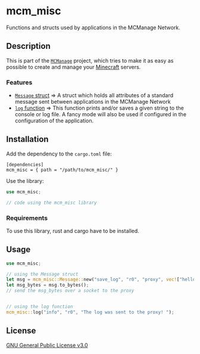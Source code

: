 # mcm_misc
Functions and structs used by applications in the MCManage Network.

## Description
This is part of the [`MCManage`](https://github.com/Gooxey/MCManage.git) project, which tries to make it as easy as possible to create and manage your [Minecraft](https://www.minecraft.net) servers.

### Features
- [`Message` struct](./src/message.rs) => A struct which holds all attributes of a standard message sent between applications in the MCManage Network
- [`log` function](./src/log.rs) => This function prints and/or saves a given string to the console or log file. A fancy mode will also be used if configured in the configuration of the application.

## Installation
Add the dependency to the `cargo.toml` file:
```
[dependencies]
mcm_misc = { path = "/path/to/mcm_misc/" }
```

Use the library:
```rust
use mcm_misc;

// code using the mcm_misc library
```
### Requirements
To use this library, rust and cargo have to be installed.

## Usage
```rust
use mcm_misc;

// using the Message struct
let msg = mcm_misc::Message::new("save_log", "r0", "proxy", vec!["hello world!"]);
let msg_bytes = msg.to_bytes();
// send the msg_bytes over a socket to the proxy


// using the log function
mcm_misc::log("info", "r0", "The log was sent to the proxy! ");
```


## License
[GNU General Public License v3.0](https://choosealicense.com/licenses/gpl-3.0/)